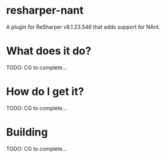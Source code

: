 resharper-nant
==============

A plugin for ReSharper v8.1.23.546 that adds support for NAnt.

What does it do?
================

TODO: CG to complete...

How do I get it?
================

TODO: CG to complete...

Building
========

TODO: CG to complete...
